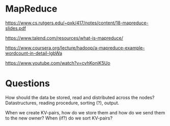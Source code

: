 # MapReduce

https://www.cs.rutgers.edu/~pxk/417/notes/content/18-mapreduce-slides.pdf

https://www.talend.com/resources/what-is-mapreduce/

https://www.coursera.org/lecture/hadoop/a-mapreduce-example-wordcount-in-detail-lgbWa

https://www.youtube.com/watch?v=cvhKoniK5Uo

# Questions

How should the data be stored, read and distributed across the nodes? Datastructures, reading procedure, sorting (?), output.

When we create KV-pairs, how do we store them and how do we send them to the new owner? When (if?) do we sort KV-pairs?
